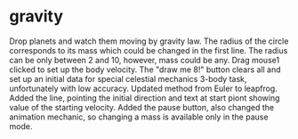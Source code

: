 # gravity
Drop planets and watch them moving by gravity law. The radius of the circle corresponds to its mass which could be changed in the first line.
The radius can be only between 2 and 10, however, mass could be any. Drag mouse1 clicked to set up the body velocity.
The "draw me 8!" button clears all and set up an initial data for special celestial mechanics 3-body task, unfortunately with low accuracy.
Updated method from Euler to leapfrog.
Added the line, pointing the initial direction and text at start piont showing value of the starting velocity.
Added the pause button, also changed the animation mechanic, so changing a mass is available only in the pause mode.